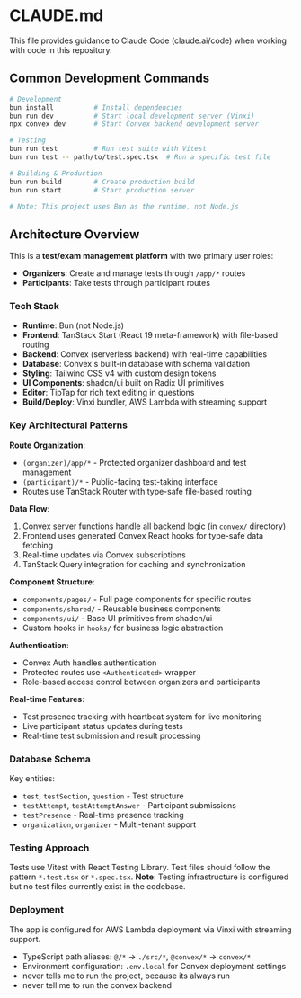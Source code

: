 # CLAUDE.md

This file provides guidance to Claude Code (claude.ai/code) when working with code in this repository.

## Common Development Commands

```bash
# Development
bun install          # Install dependencies
bun run dev          # Start local development server (Vinxi)
npx convex dev       # Start Convex backend development server

# Testing  
bun run test         # Run test suite with Vitest
bun run test -- path/to/test.spec.tsx  # Run a specific test file

# Building & Production
bun run build        # Create production build
bun run start        # Start production server

# Note: This project uses Bun as the runtime, not Node.js
```

## Architecture Overview

This is a **test/exam management platform** with two primary user roles:
- **Organizers**: Create and manage tests through `/app/*` routes
- **Participants**: Take tests through participant routes

### Tech Stack
- **Runtime**: Bun (not Node.js)
- **Frontend**: TanStack Start (React 19 meta-framework) with file-based routing
- **Backend**: Convex (serverless backend) with real-time capabilities
- **Database**: Convex's built-in database with schema validation
- **Styling**: Tailwind CSS v4 with custom design tokens
- **UI Components**: shadcn/ui built on Radix UI primitives
- **Editor**: TipTap for rich text editing in questions
- **Build/Deploy**: Vinxi bundler, AWS Lambda with streaming support

### Key Architectural Patterns

**Route Organization**:
- `(organizer)/app/*` - Protected organizer dashboard and test management
- `(participant)/*` - Public-facing test-taking interface
- Routes use TanStack Router with type-safe file-based routing

**Data Flow**:
1. Convex server functions handle all backend logic (in `convex/` directory)
2. Frontend uses generated Convex React hooks for type-safe data fetching
3. Real-time updates via Convex subscriptions
4. TanStack Query integration for caching and synchronization

**Component Structure**:
- `components/pages/` - Full page components for specific routes
- `components/shared/` - Reusable business components
- `components/ui/` - Base UI primitives from shadcn/ui
- Custom hooks in `hooks/` for business logic abstraction

**Authentication**:
- Convex Auth handles authentication
- Protected routes use `<Authenticated>` wrapper
- Role-based access control between organizers and participants

**Real-time Features**:
- Test presence tracking with heartbeat system for live monitoring
- Live participant status updates during tests
- Real-time test submission and result processing

### Database Schema

Key entities:
- `test`, `testSection`, `question` - Test structure
- `testAttempt`, `testAttemptAnswer` - Participant submissions  
- `testPresence` - Real-time presence tracking
- `organization`, `organizer` - Multi-tenant support

### Testing Approach

Tests use Vitest with React Testing Library. Test files should follow the pattern `*.test.tsx` or `*.spec.tsx`.
**Note**: Testing infrastructure is configured but no test files currently exist in the codebase.

### Deployment

The app is configured for AWS Lambda deployment via Vinxi with streaming support.
- TypeScript path aliases: `@/*` → `./src/*`, `@convex/*` → `convex/*`
- Environment configuration: `.env.local` for Convex deployment settings
- never tells me to run the project, because its always run
- never tell me to run the convex backend